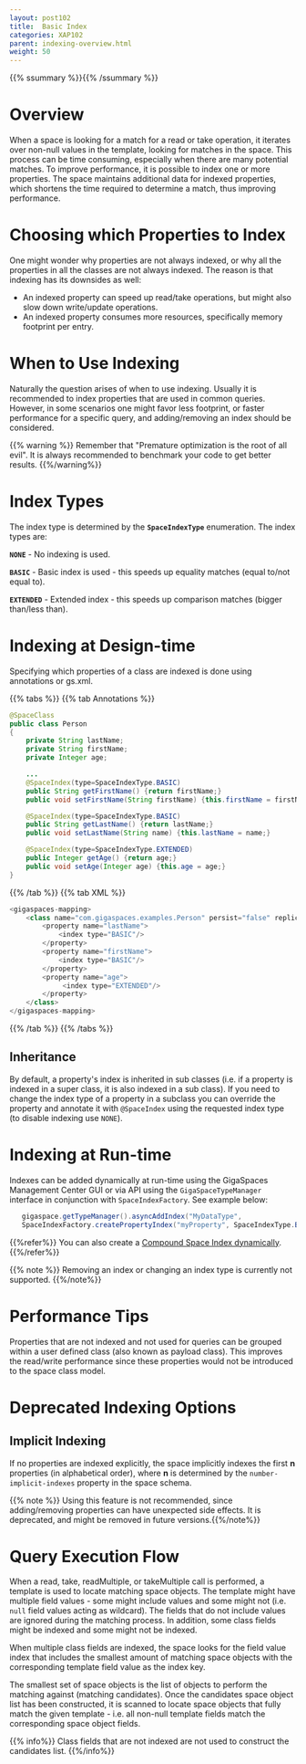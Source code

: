 ```yaml
---
layout: post102
title:  Basic Index
categories: XAP102
parent: indexing-overview.html
weight: 50
---
```


{{% ssummary %}}{{% /ssummary %}}


# Overview
When a space is looking for a match for a read or take operation, it iterates over non-null values in the template, looking for matches in the space. This process can be time consuming, especially when there are many potential matches. To improve performance, it is possible to index one or more properties. The space maintains additional data for indexed properties, which shortens the time required to determine a match, thus improving performance.

# Choosing which Properties to Index

One might wonder why properties are not always indexed, or why all the properties in all the classes are not always indexed. The reason is that indexing has its downsides as well:

- An indexed property can speed up read/take operations, but might also slow down write/update operations.
- An indexed property consumes more resources, specifically memory footprint per entry.

# When to Use Indexing

Naturally the question arises of when to use indexing. Usually it is recommended to index properties that are used in common queries. However, in some scenarios one might favor less footprint, or faster performance for a specific query, and adding/removing an index should be considered.

{{% warning %}}  Remember that "Premature optimization is the root of all evil". It is always recommended to benchmark your code to get better results. {{%/warning%}}

# Index Types

The index type is determined by the **`SpaceIndexType`** enumeration. The index types are:

**`NONE`** - No indexing is used.

**`BASIC`** - Basic index is used - this speeds up equality matches (equal to/not equal to).

**`EXTENDED`** - Extended index - this speeds up comparison matches (bigger than/less than).

# Indexing at Design-time

Specifying which properties of a class are indexed is done using annotations or gs.xml.

{{% tabs %}}
{{% tab Annotations %}}

```java
@SpaceClass
public class Person
{
    private String lastName;
    private String firstName;
    private Integer age;

    ...
    @SpaceIndex(type=SpaceIndexType.BASIC)
    public String getFirstName() {return firstName;}
    public void setFirstName(String firstName) {this.firstName = firstName;}

    @SpaceIndex(type=SpaceIndexType.BASIC)
    public String getLastName() {return lastName;}
    public void setLastName(String name) {this.lastName = name;}

    @SpaceIndex(type=SpaceIndexType.EXTENDED)
    public Integer getAge() {return age;}
    public void setAge(Integer age) {this.age = age;}
}
```

{{% /tab %}}
{{% tab XML %}}

```java
<gigaspaces-mapping>
    <class name="com.gigaspaces.examples.Person" persist="false" replicate="false" fifo="false" >
        <property name="lastName">
            <index type="BASIC"/>
        </property>
        <property name="firstName">
            <index type="BASIC"/>
        </property>
        <property name="age">
             <index type="EXTENDED"/>
        </property>
    </class>
</gigaspaces-mapping>
```

{{% /tab %}}
{{% /tabs %}}

## Inheritance

By default, a property's index is inherited in sub classes (i.e. if a property is indexed in a super class, it is also indexed in a sub class). If you need to change the index type of a property in a subclass you can override the property and annotate it with `@SpaceIndex` using the requested index type (to disable indexing use `NONE`).

# Indexing at Run-time

Indexes can be added dynamically at run-time using the GigaSpaces Management Center GUI or via API using the `GigaSpaceTypeManager` interface in conjunction with `SpaceIndexFactory`. See example below:

```java
   gigaspace.getTypeManager().asyncAddIndex("MyDataType",
   SpaceIndexFactory.createPropertyIndex("myProperty", SpaceIndexType.BASIC));
```




{{%refer%}}
You can also create a [Compound Space Index dynamically](./indexing-compound.html#dynamic-creation).
{{%/refer%}}



{{% note %}}
Removing an index or changing an index type is currently not supported.
 {{%/note%}}


# Performance Tips

Properties that are not indexed and not used for queries can be grouped within a user defined class (also known as payload class). This improves the read/write performance since these properties would not be introduced to the space class model.

# Deprecated Indexing Options

## Implicit Indexing

If no properties are indexed explicitly, the space implicitly indexes the first **n** properties (in alphabetical order), where **n** is determined by the `number-implicit-indexes` property in the space schema.

{{% note %}} Using this feature is not recommended, since adding/removing properties can have unexpected side effects. It is deprecated, and might be removed in future versions.{{%/note%}}

# Query Execution Flow

When a read, take, readMultiple, or takeMultiple call is performed, a template is used to locate matching space objects. The template might have multiple field values - some might include values and some might not (i.e. `null` field values acting as wildcard). The fields that do not include values are ignored during the matching process. In addition, some class fields might be indexed and some might not be indexed.

When multiple class fields are indexed, the space looks for the field value index that includes the smallest amount of matching space objects with the corresponding template field value as the index key.

The smallest set of space objects is the list of objects to perform the matching against (matching candidates). Once the candidates space object list has been constructed, it is scanned to locate space objects that fully match the given template - i.e. all non-null template fields match the corresponding space object fields.

{{% info%}} Class fields that are not indexed are not used to construct the candidates list. {{%/info%}}


